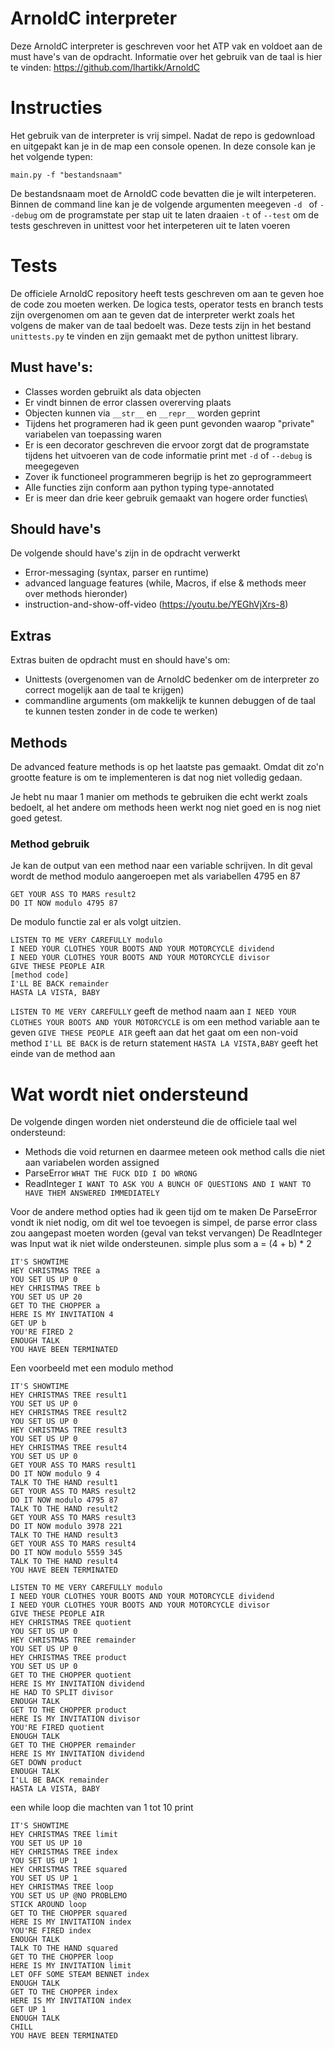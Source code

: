# ArnoldC interpreter

Deze ArnoldC interpreter is geschreven voor het ATP vak en voldoet aan de must have's van de opdracht.
Informatie over het gebruik van de taal is hier te vinden:
https://github.com/lhartikk/ArnoldC

# Instructies
Het gebruik van de interpreter is vrij simpel. Nadat de repo is gedownload en uitgepakt kan je in de map een console openen.
In deze console kan je het volgende typen:
```
main.py -f "bestandsnaam"
```
De bestandsnaam moet de ArnoldC code bevatten die je wilt interpeteren.
Binnen de command line kan je de volgende argumenten meegeven
`-d ` of `--debug` om de programstate per stap uit te laten draaien
`-t` of `--test` om de tests geschreven in unittest voor het interpeteren uit te laten voeren

# Tests
De officiele ArnoldC repository heeft tests geschreven om aan te geven hoe de code zou moeten werken.
De logica tests, operator tests en branch tests zijn overgenomen om aan te geven dat de interpreter werkt zoals het volgens de maker van de taal bedoelt was. Deze tests zijn in het bestand `unittests.py` te vinden en zijn gemaakt met de python unittest library.

## Must have's:
- Classes worden gebruikt als data objecten
- Er vindt binnen de error classen overerving plaats
- Objecten kunnen via `__str__` en `__repr__` worden geprint
- Tijdens het programeren had ik geen punt gevonden waarop "private" variabelen van toepassing waren
- Er is een decorator geschreven die ervoor zorgt dat de programstate tijdens het uitvoeren van de code informatie print met `-d` of `--debug` is meegegeven
- Zover ik functioneel programmeren begrijp is het zo geprogrammeert
- Alle functies zijn conform aan python typing type-annotated
- Er is meer dan drie keer gebruik gemaakt van hogere order functies\

## Should have's
De volgende should have's zijn in de opdracht verwerkt
- Error-messaging (syntax, parser en runtime)
- advanced language features (while, Macros, if else & methods meer over methods hieronder)
- instruction-and-show-off-video (https://youtu.be/YEGhVjXrs-8)
## Extras
Extras buiten de opdracht must en should have's om:
- Unittests (overgenomen van de ArnoldC bedenker om de interpreter zo correct mogelijk aan de taal te krijgen)
- commandline arguments (om makkelijk te kunnen debuggen of de taal te kunnen testen zonder in de code te werken)

## Methods
De advanced feature methods is op het laatste pas gemaakt. Omdat dit zo'n grootte feature is om te implementeren is dat nog niet volledig gedaan.

Je hebt nu maar 1 manier om methods te gebruiken die echt werkt zoals bedoelt, al het andere om methods heen werkt nog niet goed en is nog niet goed getest.

### Method gebruik
Je kan de output van een method naar een variable schrijven.
In dit geval wordt de method modulo aangeroepen met als variabellen 4795 en 87
```
GET YOUR ASS TO MARS result2
DO IT NOW modulo 4795 87
```
De modulo functie zal er als volgt uitzien.
```
LISTEN TO ME VERY CAREFULLY modulo
I NEED YOUR CLOTHES YOUR BOOTS AND YOUR MOTORCYCLE dividend
I NEED YOUR CLOTHES YOUR BOOTS AND YOUR MOTORCYCLE divisor
GIVE THESE PEOPLE AIR
[method code]
I'LL BE BACK remainder
HASTA LA VISTA, BABY
```
`LISTEN TO ME VERY CAREFULLY` geeft de method naam aan
`I NEED YOUR CLOTHES YOUR BOOTS AND YOUR MOTORCYCLE` is om een method variable aan te geven
`GIVE THESE PEOPLE AIR` geeft aan dat het gaat om een non-void method
`I'LL BE BACK` is de return statement
`HASTA LA VISTA,BABY` geeft het einde van de method aan

# Wat wordt niet ondersteund
De volgende dingen worden niet ondersteund die de officiele taal wel ondersteund:
- Methods die void returnen en daarmee meteen ook method calls die niet aan variabelen worden assigned
- ParseError `WHAT THE FUCK DID I DO WRONG`
- ReadInteger `I WANT TO ASK YOU A BUNCH OF QUESTIONS AND I WANT TO HAVE THEM ANSWERED IMMEDIATELY`

Voor de andere method opties had ik geen tijd om te maken
De ParseError vondt ik niet nodig, om dit wel toe tevoegen is simpel, de parse error class zou aangepast moeten worden (geval van tekst vervangen)
De ReadInteger was Input wat ik niet wilde ondersteunen.
simple plus som a = (4 + b) * 2
```
IT'S SHOWTIME
HEY CHRISTMAS TREE a 
YOU SET US UP 0
HEY CHRISTMAS TREE b
YOU SET US UP 20
GET TO THE CHOPPER a
HERE IS MY INVITATION 4
GET UP b
YOU'RE FIRED 2
ENOUGH TALK
YOU HAVE BEEN TERMINATED
```
Een voorbeeld met een modulo method
```
IT'S SHOWTIME
HEY CHRISTMAS TREE result1
YOU SET US UP 0
HEY CHRISTMAS TREE result2
YOU SET US UP 0
HEY CHRISTMAS TREE result3
YOU SET US UP 0
HEY CHRISTMAS TREE result4
YOU SET US UP 0
GET YOUR ASS TO MARS result1
DO IT NOW modulo 9 4
TALK TO THE HAND result1
GET YOUR ASS TO MARS result2
DO IT NOW modulo 4795 87
TALK TO THE HAND result2
GET YOUR ASS TO MARS result3
DO IT NOW modulo 3978 221
TALK TO THE HAND result3
GET YOUR ASS TO MARS result4
DO IT NOW modulo 5559 345
TALK TO THE HAND result4
YOU HAVE BEEN TERMINATED

LISTEN TO ME VERY CAREFULLY modulo
I NEED YOUR CLOTHES YOUR BOOTS AND YOUR MOTORCYCLE dividend
I NEED YOUR CLOTHES YOUR BOOTS AND YOUR MOTORCYCLE divisor
GIVE THESE PEOPLE AIR
HEY CHRISTMAS TREE quotient
YOU SET US UP 0
HEY CHRISTMAS TREE remainder
YOU SET US UP 0
HEY CHRISTMAS TREE product
YOU SET US UP 0
GET TO THE CHOPPER quotient
HERE IS MY INVITATION dividend
HE HAD TO SPLIT divisor
ENOUGH TALK
GET TO THE CHOPPER product
HERE IS MY INVITATION divisor
YOU'RE FIRED quotient
ENOUGH TALK
GET TO THE CHOPPER remainder
HERE IS MY INVITATION dividend
GET DOWN product
ENOUGH TALK
I'LL BE BACK remainder
HASTA LA VISTA, BABY
```
een while loop die machten van 1 tot 10 print
```
IT'S SHOWTIME
HEY CHRISTMAS TREE limit
YOU SET US UP 10
HEY CHRISTMAS TREE index
YOU SET US UP 1
HEY CHRISTMAS TREE squared
YOU SET US UP 1
HEY CHRISTMAS TREE loop
YOU SET US UP @NO PROBLEMO
STICK AROUND loop
GET TO THE CHOPPER squared
HERE IS MY INVITATION index
YOU'RE FIRED index
ENOUGH TALK
TALK TO THE HAND squared
GET TO THE CHOPPER loop
HERE IS MY INVITATION limit
LET OFF SOME STEAM BENNET index
ENOUGH TALK
GET TO THE CHOPPER index
HERE IS MY INVITATION index
GET UP 1
ENOUGH TALK
CHILL
YOU HAVE BEEN TERMINATED
```
